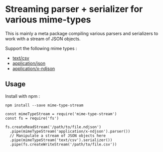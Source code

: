# Streaming parser + serializer for various mime-types
This is mainly a meta package compiling various parsers and serializers to work with a stream of JSON objects.

Support the following mime types :
 * [text/csv](https://tools.ietf.org/html/rfc4180)
 * [application/json](https://tools.ietf.org/html/rfc4627)
 * [application/x-ndjson](http://ndjson.org/)


## Usage
Install with npm :
```
npm install --save mime-type-stream
```

```
const mimeTypeStream = require('mime-type-stream')
const fs = require('fs')

fs.createReadStream('/path/to/file.ndjson')
  .pipe(mimeTypeStream('application/x-ndjson').parser())
  // Manipulate a stream of JSON objects here
  .pipe(mimeTypeStream('text/csv').serializer())
  .pipe(fs.createWriteStream('/path/to/file.csv'))
```
